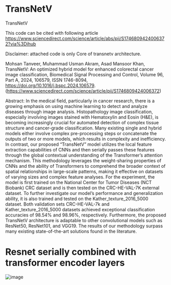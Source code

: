 # TransNetV
TransNetV

This code can be cited with following article
https://www.sciencedirect.com/science/article/abs/pii/S1746809424006372?via%3Dihub

Disclaimer: attached code is only Core of transnetv architecture.

Mohsan Tanveer, Muhammad Usman Akram, Asad Mansoor Khan,
TransNetV: An optimized hybrid model for enhanced colorectal cancer image classification,
Biomedical Signal Processing and Control,
Volume 96, Part A,
2024,
106579,
ISSN 1746-8094,
https://doi.org/10.1016/j.bspc.2024.106579.
(https://www.sciencedirect.com/science/article/pii/S1746809424006372)

Abstract: In the medical field, particularly in cancer research, there is a growing emphasis on using machine learning to detect and analyze diseases through image analysis. Histopathology image classification, especially involving images stained with Hematoxylin and Eosin (H&E), is becoming increasingly crucial for automated detection of complex tissue structure and cancer-grade classification. Many existing single and hybrid models either involve complex pre-processing steps or concatenate the outputs of two or more models, which results in complexity and inefficiency. In contrast, our proposed “TransNetV” model utilizes the local feature extraction capabilities of CNNs and then serially passes these features through the global contextual understanding of the Transformer’s attention mechanism. This methodology leverages the weight-sharing properties of CNNs and the ability of Transformers to comprehend the broader context of spatial relationships in large-scale patterns, making it effective on datasets of varying sizes and complex feature analyses. For the experiment, the model is first trained on the National Center for Tumor Diseases (NCT Biobank) CRC dataset and is then tested on the CRC-HE-VAL-7K external dataset. To further investigate our model’s performance and generalization ability, it is also trained and tested on the Kather_texture_2016_5000 dataset. Both validation sets CRC-HE-VAL-7k and Kather_texture_2016_5000 datasets achieved exceptional classification accuracies of 98.54% and 98.96%, respectively. Furthermore, the proposed TransNetV architecture is adaptable to other convolutional models such as ResNet50, ResNet101, and VGG19. The results of our methodology surpass many existing state-of-the-art solutions found in the literature.
# Resnet serially combined with transformer encoder layers

![image](https://github.com/user-attachments/assets/3fe7a7fa-3db7-40a3-a254-2632fa843b41)

